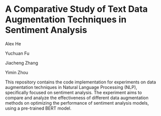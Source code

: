 # A Comparative Study of Text Data Augmentation Techniques in Sentiment Analysis

Alex He

Yuchuan Fu

Jiacheng Zhang

Yimin Zhou

This repository contains the code implementation for experiments on data augmentation techniques in Natural Language Processing (NLP), specifically focused on sentiment analysis. The experiment aims to compare and analyze the effectiveness of different data augmentation methods on optimizing the performance of sentiment analysis models, using a pre-trained BERT model.

